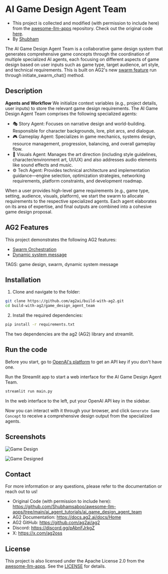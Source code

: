 # AI Game Design Agent Team

- This project is collected and modified (with permission to include here) from the [awesome-llm-apps](https://github.com/Shubhamsaboo/awesome-llm-apps) repository. Check out the original code [here](https://github.com/Shubhamsaboo/awesome-llm-apps/tree/main/ai_agent_tutorials/ai_game_design_agent_team).
- By [Shubham](https://x.com/Saboo_Shubham_)

The AI Game Design Agent Team is a collaborative game design system that generates comprehensive game concepts through the coordination of multiple specialized AI agents, each focusing on different aspects of game design based on user inputs such as game type, target audience, art style, and technical requirements. This is built on AG2's new [swarm feature](https://docs.ag2.ai/notebooks/agentchat_swarm#swarm-orchestration-with-ag2) run through initiate_swarm_chat() method.


## Description

**Agents and Workflow**
We initialize context variables (e.g., project details, user inputs) to store the relevant game design requirements. The AI Game Design Agent Team comprises the following specialized agents:
-	🎭 Story Agent:
Focuses on narrative design and world-building. Responsible for character backgrounds, lore, plot arcs, and dialogue.
-	🎮 Gameplay Agent:
Specializes in game mechanics, systems design, resource management, progression, balancing, and overall gameplay flow.
-	🎨 Visuals Agent:
Manages the art direction (including style guidelines, character/environment art, UI/UX) and also addresses audio elements like sound effects and music.
-	⚙️ Tech Agent:
Provides technical architecture and implementation guidance—engine selection, optimization strategies, networking requirements, platform constraints, and development roadmap.

When a user provides high-level game requirements (e.g., game type, setting, audience, visuals, platform), we start the swarm to allocate requirements to the respective specialized agents. Each agent elaborates on its area of expertise, and final outputs are combined into a cohesive game design proposal.

## AG2 Features
This project demonstrates the following AG2 features:
- [Swarm Orchestration](https://docs.ag2.ai/docs/user-guide/advanced-concepts/swarm-deep-dive)
- [Dynamic system message](https://docs.ag2.ai/docs/user-guide/advanced-concepts/enhanced-swarm#agents-with-dynamic-system-message)

TAGS: game design, swarm, dynamic system message

## Installation
1. Clone and navigate to the folder:
  ```bash
  git clone https://github.com/ag2ai/build-with-ag2.git
  cd build-with-ag2/game_design_agent_team
  ```
2. Install the required dependencies:
  ```bash
  pip install -r requirements.txt
  ```
The two dependencies are the ag2 (AG2) library and streamlit.

## Run the code

Before you start, go to [OpenAI's platform](https://platform.openai.com/) to get an API key if you don't have one.

Run the Streamlit app to start a web interface for the AI Game Design Agent Team.
```bash
streamlit run main.py
```

In the web interface to the left, put your OpenAI API key in the sidebar.

Now you can interact with it through your browser, and click `Generate Game Concept` to receive a comprehensive design output from the specialized agents.

## Screenshots

![Game Design](./assets/game-design-page.png)

![Game Designed](./assets/game-designed.png)

## Contact

For more information or any questions, please refer to the documentation or reach out to us!

- Original Code (with permission to include here): https://github.com/Shubhamsaboo/awesome-llm-apps/tree/main/ai_agent_tutorials/ai_game_design_agent_team
-	AG2 Documentation: https://docs.ag2.ai/docs/Home
-	AG2 GitHub: https://github.com/ag2ai/ag2
-	Discord: https://discord.gg/pAbnFJrkgZ
- X: https://x.com/ag2oss

## License

This project is also licensed under the Apache License 2.0 from the [awesome-llm-apps](https://github.com/Shubhamsaboo/awesome-llm-apps). See the [LICENSE](./LICENSE) for details.
